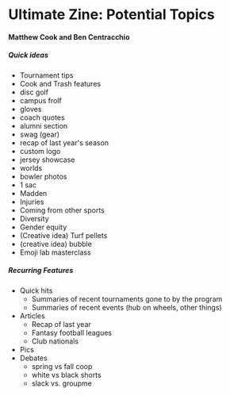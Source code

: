 # Ultimate Zine: Potential Topics

#### Matthew Cook and Ben Centracchio

##### Quick ideas

* Tournament tips
* Cook and Trash features
* disc golf
* campus frolf
* gloves
* coach quotes
* alumni section
* swag (gear)
* recap of last year's season
* custom logo
* jersey showcase
* worlds
* bowler photos
* 1 sac
* Madden
* Injuries
* Coming from other sports
* Diversity
* Gender equity
* (Creative idea) Turf pellets
* (creative idea) bubble
* Emoji lab masterclass

##### Recurring Features

* Quick hits
  * Summaries of recent tournaments gone to by the program
  * Summaries of recent events (hub on wheels, other things)
* Articles
  * Recap of last year
  * Fantasy football leagues
  * Club nationals
* Pics
* Debates
  * spring vs fall coop
  * white vs black shorts
  * slack vs. groupme